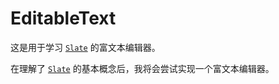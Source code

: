 # EditableText

这是用于学习 [`Slate`](http://github.com/ianstormtaylor/slate) 的富文本编辑器。

在理解了 [`Slate`](http://github.com/ianstormtaylor/slate) 的基本概念后，我将会尝试实现一个富文本编辑器。